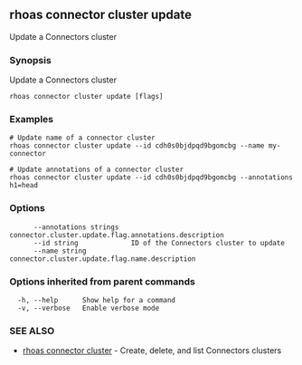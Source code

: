 ## rhoas connector cluster update

Update a Connectors cluster

### Synopsis

Update a Connectors cluster

```
rhoas connector cluster update [flags]
```

### Examples

```
# Update name of a connector cluster
rhoas connector cluster update --id cdh0s0bjdpqd9bgomcbg --name my-connector

# Update annotations of a connector cluster
rhoas connector cluster update --id cdh0s0bjdpqd9bgomcbg --annotations h1=head

```

### Options

```
      --annotations strings   connector.cluster.update.flag.annotations.description
      --id string             ID of the Connectors cluster to update
      --name string           connector.cluster.update.flag.name.description
```

### Options inherited from parent commands

```
  -h, --help      Show help for a command
  -v, --verbose   Enable verbose mode
```

### SEE ALSO

* [rhoas connector cluster](rhoas_connector_cluster.md)	 - Create, delete, and list Connectors clusters

